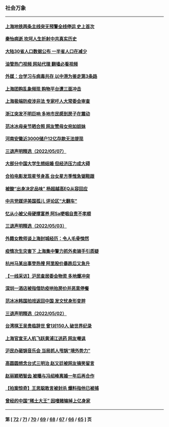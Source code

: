 ### 社会万象
---
#### [上海地铁两条主线突无预警全线停运 史上首次](../../pages/ncid282/n13732303.md?05110445) 
#### [秦怡病逝 坎坷人生折射中共真实历史](../../pages/ncid282/n13731405.md?05110445) 
#### [大陆30省人口数据公布 一半省人口在减少](../../pages/ncid282/n13732036.md?05110445) 
#### [油管热门视频 网站代理 翻墙必看视频](http://209.222.30.114:81/youtube.html?05110445)
#### [外媒：台学习与病毒共存 以中港为鉴走第3条路](../../pages/ncid282/n13731833.md?05110445) 
#### [上海团购乱象频现 购物平台遭三面冲击](../../pages/ncid282/n13731440.md?05110445) 
#### [上海极端防疫涉非法 专家吁人大常委会审查](../../pages/ncid282/n13731489.md?05110445) 
#### [浙江突发不明巨响 多地市民感到房子在震动](../../pages/ncid282/n13731101.md?05110445) 
#### [范冰冰母亲节晒合照 网友赞母女宛如姐妹](../../pages/ncid282/n13730642.md?05110445) 
#### [河南安徽近3000储户12亿存款无法提现](../../pages/ncid282/n13730206.md?05110445) 
#### [三退声明精选（2022/05/07）](../../pages/ncid282/n13729845.md?05110445) 
#### [大部分中国大学生想结婚 但经济压力成大碍](../../pages/ncid282/n13729693.md?05110445) 
#### [合拍电影发现星爷身高 台女星方季惟急锯鞋跟](../../pages/ncid282/n13728997.md?05110445) 
#### [被酸“出身决定品味” 杨超越高EQ从容回应](../../pages/ncid282/n13727357.md?05110445) 
#### [中共党媒评美国孤儿 评论区“大翻车”](../../pages/ncid282/n13726953.md?05110445) 
#### [忆从小被父母硬撑富养 阿Sa哽咽自责不孝顺](../../pages/ncid282/n13726528.md?05110445) 
#### [三退声明精选（2022/05/03）](../../pages/ncid282/n13726619.md?05110445) 
#### [外籍女教师谈上海封城经历：令人毛骨悚然](../../pages/ncid282/n13726338.md?05110445) 
#### [疫情次生灾害下 上海集中警力抓外卖骑手引质疑](../../pages/ncid282/n13726176.md?05110445) 
#### [杭州马某出事登热搜 阿里股价暴跌后又急升](../../pages/ncid282/n13726134.md?05110445) 
#### [【一线采访】沪民查居委会物资 多地爆冲突](../../pages/ncid282/n13726070.md?05110445) 
#### [深圳一酒店被指借防疫哄抬房价并恶意停餐](../../pages/ncid282/n13726003.md?05110445) 
#### [范冰冰韩国拍戏返回中国 发文忧身形变胖](../../pages/ncid282/n13725752.md?05110445) 
#### [三退声明精选（2022/05/02）](../../pages/ncid282/n13725703.md?05110445) 
#### [台湾棋王吴贵临辞世 曾1对150人 破世界纪录](../../pages/ncid282/n13725443.md?05110445) 
#### [上海官宣无人机飞跃黄浦江送药 网友嘲讽](../../pages/ncid282/n13725468.md?05110445) 
#### [沪民办砸锅音乐会 当局抓人甩锅“境外势力”](../../pages/ncid282/n13723970.md?05110445) 
#### [高圆圆想念台式三明治 赵又廷被网友搞笑留言](../../pages/ncid282/n13723648.md?05110445) 
#### [赵丽颖晒智齿 被曝与冯绍峰离婚一年后再合作](../../pages/ncid282/n13723633.md?05110445) 
#### [【拍案惊奇】王思聪敢言被封杀 爆料指他已被捕](../../pages/ncid282/n13723559.md?05110445) 
#### [曾经的中国“稀土大王” 因嗜赌输掉上亿身家](../../pages/ncid282/n13723521.md?05110445) 

---
#### 第 [ [72](./72.md?05110445) / [71](./71.md?05110445) / [70](./70.md?05110445) / [69](./69.md?05110445) / [68](./68.md?05110445) / [67](./67.md?05110445) / [66](./66.md?05110445) / [65](./65.md?05110445) ] 页
